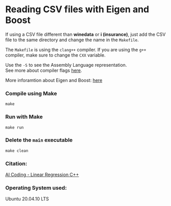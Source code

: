 # Reading CSV files with Eigen and Boost  

If using a CSV file different than **winedata** or **i (insurance)**, just add the CSV file to the same directory and change the name in the `Makefile`.  

The `Makefile` is using the `clang++` compiler. If you are using the `g++` compiler, make sure to change the `CXX` variable.    

Use the `-S` to see the Assembly Language representation.  
See more about compiler flags [here](https://www.hpc2n.umu.se/documentation/compilers/flags).  

More inforamtion about Eigen and Boost: [here](../../Libraries.md)  

### Compile using **Make**  

```
make
```  

### Run with **Make**  

```
make run
```  

### Delete the `main` executable  

```
make clean
```

### Citation:   
[AI Coding - Linear Regression C++](https://www.youtube.com/watch?v=jKtbNvCT8Dc&t=623s)  

### Operating System used:   
Ubuntu 20.04.10 LTS
